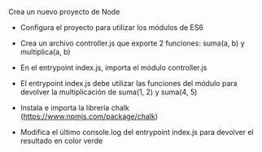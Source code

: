 Crea un nuevo proyecto de Node

- Configura el proyecto para utilizar los módulos de ES6

- Crea un archivo controller.js que exporte 2 funciones: suma(a, b) y multiplica(a, b)

- En el entrypoint index.js, importa el módulo controller.js

- El entrypoint index.js debe utilizar las funciones del módulo para devolver la multiplicación de suma(1, 2) y suma(4, 5)

- Instala e importa la librería chalk (https://www.npmjs.com/package/chalk)

- Modifica el último console.log del entrypoint index.js para devolver el resultado en color verde
